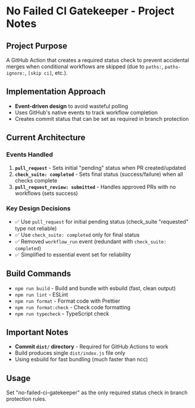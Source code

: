 # No Failed CI Gatekeeper - Project Notes

## Project Purpose

A GitHub Action that creates a required status check to prevent accidental merges when conditional workflows are skipped (due to `paths:`, `paths-ignore:`, `[skip ci]`, etc.).

## Implementation Approach

- **Event-driven design** to avoid wasteful polling
- Uses GitHub's native events to track workflow completion
- Creates commit status that can be set as required in branch protection

## Current Architecture

### Events Handled

1. **`pull_request`** - Sets initial "pending" status when PR created/updated
2. **`check_suite: completed`** - Sets final status (success/failure) when all checks complete
3. **`pull_request_review: submitted`** - Handles approved PRs with no workflows (sets success)

### Key Design Decisions

- ✅ Use `pull_request` for initial pending status (check_suite "requested" type not reliable)
- ✅ Use `check_suite: completed` only for final status
- ✅ Removed `workflow_run` event (redundant with `check_suite: completed`)
- ✅ Simplified to essential event set for reliability

## Build Commands

- `npm run build` - Build and bundle with esbuild (fast, clean output)
- `npm run lint` - ESLint
- `npm run format` - Format code with Prettier
- `npm run format:check` - Check code formatting
- `npm run typecheck` - TypeScript check

## Important Notes

- **Commit `dist/` directory** - Required for GitHub Actions to work
- Build produces single `dist/index.js` file only
- Using esbuild for fast bundling (much faster than ncc)

## Usage

Set "no-failed-ci-gatekeeper" as the only required status check in branch protection rules.
